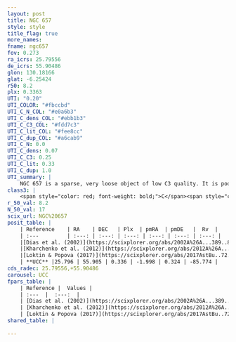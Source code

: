 ```yaml
---
layout: post
title: NGC 657
style: style
title_flag: true
more_names: 
fname: ngc657
fov: 0.273
ra_icrs: 25.79556
de_icrs: 55.90486
glon: 130.18166
glat: -6.25424
r50: 8.2
plx: 0.3363
UTI: "0.20"
UTI_COLOR: "#fbccbd"
UTI_C_N_COL: "#e0a6b3"
UTI_C_dens_COL: "#ebb1b3"
UTI_C_C3_COL: "#fdd7c3"
UTI_C_lit_COL: "#fee8cc"
UTI_C_dup_COL: "#a6cab9"
UTI_C_N: 0.0
UTI_C_dens: 0.07
UTI_C_C3: 0.25
UTI_C_lit: 0.33
UTI_C_dup: 1.0
UTI_summary: |
    NGC 657 is a sparse, very loose object of low C3 quality. It is poorly studied in the literature, with no articles listed in the last 8 years.<br><br><span style="color: #99180f; font-weight: bold;">Warning: </span>contains less than 25 stars with <i>P>0.5</i> estimated.
class3: |
    <span style="color: red; font-weight: bold;">C</span><span style="color: red; font-weight: bold;">C</span>
r_50_val: 8.2
N_50_val: 17
scix_url: NGC%20657
posit_table: |
    | Reference    | RA    | DEC   | Plx  | pmRA  | pmDE   |  Rv  |
    | :---         | :---: | :---: | :---: | :---: | :---: | :---: |
    |[Dias et al. (2002)](https://scixplorer.org/abs/2002A%26A...389..871D) | 25.837 | 55.836 | -- | 1.14 | -3.95 | -- |
    |[Kharchenko et al. (2012)](https://scixplorer.org/abs/2012A%26A...543A.156K) | 25.849 | 55.84 | -- | -1.07 | -1.53 | -- |
    |[Loktin & Popova (2017)](https://scixplorer.org/abs/2017AstBu..72..257L) | 25.845 | 55.837 | -- | -0.366 | -0.859 | -- |
    | **UCC** |25.796 | 55.905 | 0.336 | -1.998 | 0.324 | -85.774 | 
cds_radec: 25.79556,+55.90486
carousel: UCC
fpars_table: |
    | Reference |  Values |
    | :---  |  :---:  |
    | [Dias et al. (2002)](https://scixplorer.org/abs/2002A%26A...389..871D) | `E(B-V)=0.34, Dist=1372.0, Age=9.2` |
    | [Kharchenko et al. (2012)](https://scixplorer.org/abs/2012A%26A...543A.156K) | `e_bv=0.521, distance=1934, log_age=9.0` |
    | [Loktin & Popova (2017)](https://scixplorer.org/abs/2017AstBu..72..257L) | `E(B-V)=0.391, Dmod=11.889, logt=8.9` |
shared_table: |
    
---
```

